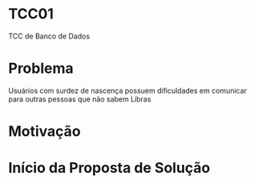 # TCC01
TCC de Banco de Dados

# Problema
Usuários com surdez de nascença possuem dificuldades em comunicar para outras pessoas que não sabem Libras
# Motivação

# Início da Proposta de Solução
